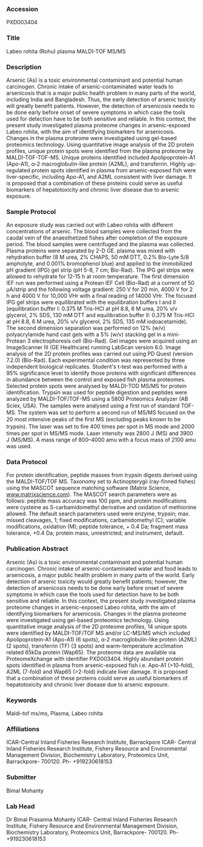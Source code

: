 ### Accession
PXD003404

### Title
Labeo rohita (Rohu) plasma MALDI-TOF MS/MS

### Description
Arsenic (As) is a toxic environmental contaminant and potential human carcinogen. Chronic intake of arsenic-contaminated water leads to arsenicosis that is a major public health problem in many parts of the world, including India and Bangladesh. Thus, the early detection of arsenic toxicity will greatly benefit patients. However, the detection of arsenicosis needs to be done early before onset of severe symptoms in which case the tools used for detection have to be both sensitive and reliable. In this context, the present study investigated plasma proteome changes in arsenic-exposed Labeo rohita, with the aim of identifying biomarkers for arsenicosis. Changes in the plasma proteome were investigated using gel-based proteomics technology. Using quantitative image analysis of the 2D protein profiles, unique protein spots were identified from the plasma proteome by MALDI-TOF-TOF-MS. Unique proteins identified included Apolipoprotein-A1 (Apo-A1), α-2 macroglobulin-like protein (A2ML), and transferrin. Highly up-regulated protein spots identified in plasma from arsenic-exposed fish were liver-specific, including Apo-A1, and A2ML consistent with liver damage. It is proposed that a combination of these proteins could serve as useful biomarkers of hepatotoxicity and chronic liver disease due to arsenic exposure.

### Sample Protocol
An exposure study was carried out with Labeo rohita with different concentrations of arsenic. The blood samples were collected from the caudal vein of the anaesthetized fishes after completion of the exposure period. The blood samples were centrifuged and the plasma was collected. Plasma proteins were separated by 2-D GE. plasma was mixed with rehydration buffer (8 M urea, 2% CHAPS, 50 mM DTT, 0.2% Bio-Lyte 5/8 ampholyte, and 0.001% bromophenol blue) and applied to the immobilized pH gradient (IPG) gel strip (pH 5-8, 7 cm; Bio-Rad). The IPG gel strips were allowed to rehydrate for 12-15 h at room temperature.  The first dimension IEF run was performed using a Protean IEF Cell (Bio-Rad) at a current of 50 μA/strip and the following voltage gradient: 250 V for 20 min, 4000 V for 2 h and 4000 V for 10,000 VHr with a final reading of 14000 VHr. The focused IPG gel strips were equilibrated with the equilibration buffers I and II (equilibration buffer I: 0.375 M Tris-HCl at pH 8.8, 6 M urea, 20% v/v glycerol, 2% SDS, 130 mM DTT and equilibration buffer II: 0.375 M Tris-HCl at pH 8.8, 6 M urea, 20% v/v glycerol, 2% SDS, 135 mM iodoacetamide). The second dimension separation was performed on 12% (w/v) polyacrylamide hand cast gels with a 5% (w/v) stacking gel in a mini-Protean 3 electrophoresis cell (Bio-Rad).  Gel images were acquired using an ImageScanner III (GE Healthcare) running LabScan version 6.0. Image analysis of the 2D protein profiles was carried out using PD Quest (version 7.2.0) (Bio-Rad). Each experimental condition was represented by three independent biological replicates. Student's t-test was performed with a 95% significance level to identify those proteins with significant differences in abundance between the control and exposed fish plasma proteomes. Selected protein spots were analysed by MALDI-TOD MS/MS for protein identification. Trypsin was used for peptide digestion and peptides were analyzed by MALDI-TOF/TOF-MS using a 5800 Proteomics Analyzer (AB Sciex, USA). The samples were analysed using a ﬁrst run of standard TOF-MS. The system was set to perform a second run of  MS/MS focused on the 20 most intensive peaks of the ﬁrst MS (excluding peaks known to be trypsin). The laser was set to ﬁre 400 times per spot in MS mode and 2000 times per spot in MS/MS mode. Laser intensity was 2800 J (MS) and 3900 J (MS/MS). A mass range of 800–4000 amu with a focus mass of 2100 amu was used.

### Data Protocol
For protein identification, peptide masses from trypsin digests derived using the MALDI-TOF/TOF MS. Taxonomy set to Actinopterygii (ray-finned fishes) using the MASCOT sequence matching software (Matrix Science, www.matrixscience.com). The MASCOT search parameters were as follows: peptide mass accuracy was 100 ppm, and protein modifications were cysteine as S-carbamidomethyl derivative and oxidation of methionine allowed. The default search parameters used were enzyme, trypsin; max. missed cleavages, 1; fixed modifications, carbamidomethyl (C); variable modifications, oxidation (M); peptide tolerance, + 0.4 Da; fragment mass tolerance, +0.4 Da; protein mass, unrestricted; and instrument, default.

### Publication Abstract
Arsenic (As) is a toxic environmental contaminant and potential human carcinogen. Chronic intake of arsenic-contaminated water and food leads to arsenicosis, a major public health problem in many parts of the world. Early detection of arsenic toxicity would greatly benefit patients; however, the detection of arsenicosis needs to be done early before onset of severe symptoms in which case the tools used for detection have to be both sensitive and reliable. In this context, the present study investigated plasma proteome changes in arsenic-exposed Labeo rohita, with the aim of identifying biomarkers for arsenicosis. Changes in the plasma proteome were investigated using gel-based proteomics technology. Using quantitative image analysis of the 2D proteome profiles, 14 unique spots were identified by MALDI-TOF/TOF MS and/or LC-MS/MS which included Apolipoprotein-A1 (Apo-A1) (6 spots), &#x3b1;-2 macroglobulin-like protein (A2ML) (2 spots), transferrin (TF) (3 spots) and warm-temperature acclimation related 65kDa protein (Wap65). The proteome data are available via ProteomeXchange with identifier PXD003404. Highly abundant protein spots identified in plasma from arsenic-exposed fish i.e. Apo-A1 (&gt;10-fold), A2ML (7-fold) and Wap65 (&gt;2-fold) indicate liver damage. It is proposed that a combination of these proteins could serve as useful biomarkers of hepatotoxicity and chronic liver disease due to arsenic exposure.

### Keywords
Maldi-tof ms/ms, Plasma, Labeo rohita

### Affiliations
ICAR-Central Inland Fisheries Research Institute, Barrackpore
ICAR- Central Inland Fisheries Research Institute, Fishery Resource and Environmental Management Division, Biochemistry Laboratory, Proteomics Unit, Barrackpore- 700120. Ph- +919230618153

### Submitter
Bimal Mohanty

### Lab Head
Dr Bimal Prasanna Mohanty
ICAR- Central Inland Fisheries Research Institute, Fishery Resource and Environmental Management Division, Biochemistry Laboratory, Proteomics Unit, Barrackpore- 700120. Ph- +919230618153


